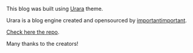 This blog was built using [Urara](https://github.com/importantimport/urara) theme.

Urara is a blog engine created and opensourced by [importantimportant](https://github.com/importantimport).

[Check here the repo](https://github.com/importantimport/urara).

Many thanks to the creators!
